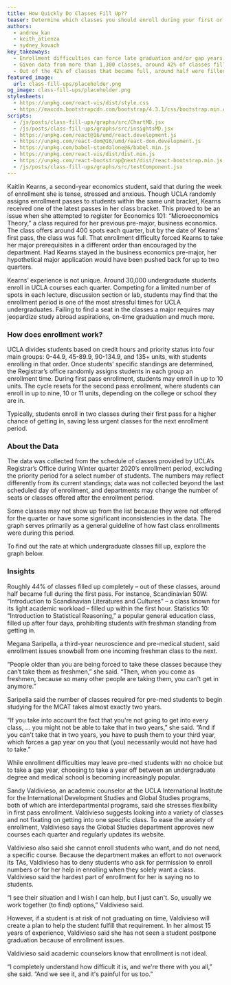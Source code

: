 ```yaml
---
title: How Quickly Do Classes Fill Up??
teaser: Determine which classes you should enroll during your first or second pass, based on analysis of the recent Winter quarter 2020 enrollment.
authors:
  - andrew_kan
  - keith_atienza
  - sydney_kovach
key_takeaways:
  - Enrollment difficulties can force late graduation and/or gap years, and places administrative burden to certain departments.
  - Given data from more than 1,300 classes, around 42% of classes filled up their allocated seats.
  - Out of the 42% of classes that became full, around half were filled during the first pass - the initial enrollment period reserved for 10 units.
featured_image:
  url: class-fill-ups/placeholder.png
og_image: class-fill-ups/placeholder.png
stylesheets:
  - https://unpkg.com/react-vis/dist/style.css
  - https://maxcdn.bootstrapcdn.com/bootstrap/4.3.1/css/bootstrap.min.css
scripts:
  - /js/posts/class-fill-ups/graphs/src/ChartMD.jsx
  - /js/posts/class-fill-ups/graphs/src/insightsMD.jsx
  - https://unpkg.com/react@16/umd/react.development.js
  - https://unpkg.com/react-dom@16/umd/react-dom.development.js
  - https://unpkg.com/babel-standalone@6/babel.min.js
  - https://unpkg.com/react-vis/dist/dist.min.js
  - https://unpkg.com/react-bootstrap@next/dist/react-bootstrap.min.js
  - /js/posts/class-fill-ups/graphs/src/testComponent.jsx
---
```


Kaitlin Kearns, a second-year economics student, said that during the week of enrollment she is tense, stressed and anxious. Though UCLA randomly assigns enrollment passes to students within the same unit bracket, Kearns received one of the latest passes in her class bracket. This proved to be an issue when she attempted to register for Economics 101: “Microeconomics Theory,” a class required for her previous pre-major, business economics. The class offers around 400 spots each quarter, but by the date of Kearns’ first pass, the class was full. That enrollment difficulty forced Kearns to take her major prerequisites in a different order than encouraged by the department. Had Kearns stayed in the business economics pre-major, her hypothetical major application would have been pushed back for up to two quarters.

Kearns’ experience is not unique. Around 30,000 undergraduate students enroll in UCLA courses each quarter. Competing for a limited number of spots in each lecture, discussion section or lab, students may find that the enrollment period is one of the most stressful times for UCLA undergraduates. Failing to find a seat in the classes a major requires may jeopardize study abroad aspirations, on-time graduation and much more.

### How does enrollment work?

UCLA divides students based on credit hours and priority status into four main groups: 0-44.9, 45-89.9, 90-134.9, and 135+ units, with students enrolling in that order. Once students’ specific standings are determined, the Registrar’s office randomly assigns students in each group an enrollment time. During first pass enrollment, students may enroll in up to 10 units. The cycle resets for the second pass enrollment, where students can enroll in up to nine, 10 or 11 units, depending on the college or school they are in.

Typically, students enroll in two classes during their first pass for a higher chance of getting in, saving less urgent classes for the next enrollment period.

### About the Data

The data was collected from the schedule of classes provided by UCLA’s Registrar’s Office during Winter quarter 2020’s enrollment period, excluding the priority period for a select number of students. The numbers may reflect differently from its current standings; data was not collected beyond the last scheduled day of enrollment, and departments may change the number of seats or classes offered after the enrollment period.

Some classes may not show up from the list because they were not offered for the quarter or have some significant inconsistencies in the data. The graph serves primarily as a general guideline of how fast class enrollments were during this period.

To find out the rate at which undergraduate classes fill up, explore the graph below.

<div id="chartMD"></div>

### Insights

Roughly 44% of classes filled up completely – out of these classes, around half became full during the first pass. For instance, Scandinavian 50W: “Introduction to Scandinavian Literatures and Cultures” – a class known for its light academic workload – filled up within the first hour. Statistics 10: “Introduction to Statistical Reasoning,” a popular general education class, filled up after four days, prohibiting students with freshman standing from getting in.

<div id="insightsMD"></div>

Megana Saripella, a third-year neuroscience and pre-medical student, said enrollment issues snowball from one incoming freshman class to the next.

“People older than you are being forced to take these classes because they can’t take them as freshmen,” she said. “Then, when you come as freshmen, because so many other people are taking them, you can't get in anymore.”

Saripella said the number of classes required for pre-med students to begin studying for the MCAT takes almost exactly two years.

“If you take into account the fact that you're not going to get into every class, ... you might not be able to take that in two years,” she said. “And if you can't take that in two years, you have to push them to your third year, which forces a gap year on you that (you) necessarily would not have had to take.”

While enrollment difficulties may leave pre-med students with no choice but to take a gap year, choosing to take a year off between an undergraduate degree and medical school is becoming increasingly popular.

Sandy Valdivieso, an academic counselor at the UCLA International Institute for the International Development Studies and Global Studies programs, both of which are interdepartmental programs, said she stresses flexibility in first pass enrollment. Valdivieso suggests looking into a variety of classes and not fixating on getting into one specific class. To ease the anxiety of enrollment, Valdivieso says the Global Studies department approves new courses each quarter and regularly updates its website.

Valdivieso also said she cannot enroll students who want, and do not need, a specific course. Because the department makes an effort to not overwork its TAs, Valdivieso has to deny students who ask for permission to enroll numbers or for her help in enrolling when they solely want a class. Valdivieso said the hardest part of enrollment for her is saying no to students.

“I see their situation and I wish I can help, but I just can't. So, usually we work together (to find) options,” Valdivieso said.

However, if a student is at risk of not graduating on time, Valdivieso will create a plan to help the student fulfill that requirement. In her almost 15 years of experience, Valdivieso said she has not seen a student postpone graduation because of enrollment issues.

Valdivieso said academic counselors know that enrollment is not ideal.

“I completely understand how difficult it is, and we're there with you all,” she said. “And we see it, and it's painful for us too.”

<link rel="stylesheet" href="https://unpkg.com/react-vis/dist/style.css">
<link
  rel="stylesheet"
  href="https://maxcdn.bootstrapcdn.com/bootstrap/4.3.1/css/bootstrap.min.css"
  integrity="sha384-ggOyR0iXCbMQv3Xipma34MD+dH/1fQ784/j6cY/iJTQUOhcWr7x9JvoRxT2MZw1T"
  crossorigin="anonymous"
/>
<script src="https://unpkg.com/react-vis/dist/dist.min.js"></script>
<script src="https://unpkg.com/react@16/umd/react.development.js" crossorigin></script>
<script src="https://unpkg.com/react-dom@16/umd/react-dom.development.js" crossorigin></script>
<script src="https://unpkg.com/babel-standalone@6/babel.min.js"></script>
<script src="https://unpkg.com/react-bootstrap@next/dist/react-bootstrap.min.js" crossorigin></script>

<script type="text/babel" src="/js/posts/class-fill-ups/graphs/src/ChartMD.jsx"></script>
<script type="text/babel" src="/js/posts/class-fill-ups/graphs/src/insightsMD.jsx"></script>

<script type="text/babel" src="/js/posts/class-fill-ups/graphs/src/testComponent.jsx"></script>
